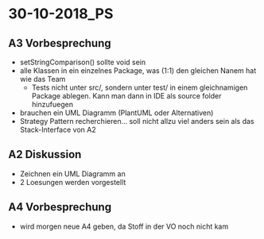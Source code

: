# 30-10-2018_PS

<!--TOC-->

## A3 Vorbesprechung

* setStringComparison() sollte void sein
* alle Klassen in ein einzelnes Package, was (1:1) den gleichen Nanem hat wie das Team
    * Tests nicht unter src/, sondern unter test/ in einem gleichnamigen Package ablegen. Kann man dann in IDE als source folder hinzufuegen
* brauchen ein UML Diagramm (PlantUML oder Alternativen)
* Strategy Pattern recherchieren... soll nicht allzu viel anders sein als das Stack-Interface von A2

## A2 Diskussion

* Zeichnen ein UML Diagramm an
* 2 Loesungen werden vorgestellt

## A4 Vorbesprechung

* wird morgen neue A4 geben, da Stoff in der VO noch nicht kam
